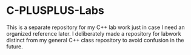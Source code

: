 # C-PLUSPLUS-Labs
This is a separate repository for my C++ lab work just in case I need an organized reference later. I deliberately made a repository for labwork distinct from my general C++ class repository to avoid confusion in the future.
